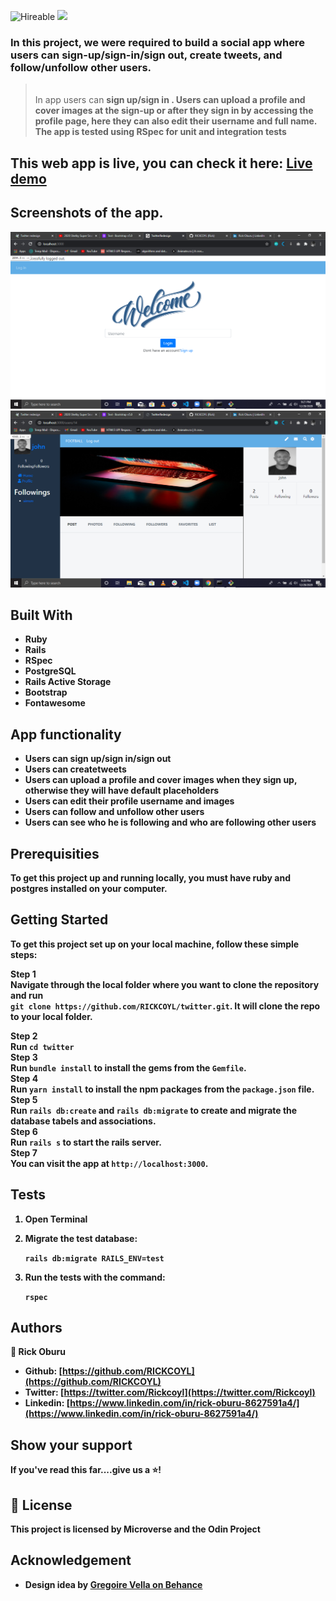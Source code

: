 ![Hireable](https://img.shields.io/badge/Hireable-yes-success) ![](https://img.shields.io/badge/-Microverse%20projects-blueviolet)

### In this project, we were required to build a social app where users can sign-up/sign-in/sign out, create tweets, and follow/unfollow other users.

> <br>
> In app users can <b>sign up/sign in . Users can upload a profile and cover images at the sign-up or after they sign in by accessing the profile page, here they can also edit their username and full name.
> <br>
> The app is tested using RSpec for unit and integration tests

## This web app is live, you can check it here: [Live demo]()

## Screenshots of the app.

![image](app/assets/images/login.png)
![image](app/assets/images/homepage.png)

## Built With

- Ruby
- Rails
- RSpec
- PostgreSQL
- Rails Active Storage
- Bootstrap
- Fontawesome

## App functionality

- Users can sign up/sign in/sign out
- Users can createtweets
- Users can upload a profile and cover images when they sign up, otherwise they will have default placeholders
- Users can edit their profile username and images
- Users can follow and unfollow other users
- Users can see who he is following and who are following other users

## Prerequisities

To get this project up and running locally, you must have ruby and postgres installed on your computer.

## Getting Started

**To get this project set up on your local machine, follow these simple steps:**

**Step 1**<br>
Navigate through the local folder where you want to clone the repository and run<br>
`git clone https://github.com/RICKCOYL/twitter.git`. It will clone the repo to your local folder.<br>

**Step 2**<br>
Run `cd twitter`<br>
**Step 3**<br>
Run `bundle install` to install the gems from the `Gemfile`.<br>
**Step 4**<br>
Run `yarn install` to install the npm packages from the `package.json` file.<br>
**Step 5**<br>
Run `rails db:create` and `rails db:migrate` to create and migrate the database tabels and associations.<br>
**Step 6**<br>
Run `rails s` to start the rails server.<br>
**Step 7**<br>
You can visit the app at `http://localhost:3000`.

## Tests

1. Open Terminal

2. Migrate the test database:

   `rails db:migrate RAILS_ENV=test`

3. Run the tests with the command:

   `rspec`

## Authors

👤 **Rick Oburu**

- Github: [https://github.com/RICKCOYL](https://github.com/RICKCOYL)
- Twitter: [https://twitter.com/Rickcoyl](https://twitter.com/Rickcoyl)
- Linkedin: [https://www.linkedin.com/in/rick-oburu-8627591a4/](https://www.linkedin.com/in/rick-oburu-8627591a4/)

## Show your support

If you've read this far....give us a ⭐️!

## 📝 License

This project is licensed by Microverse and the Odin Project

## Acknowledgement

- Design idea by [Gregoire Vella on Behance](https://www.behance.net/gregoirevella)
